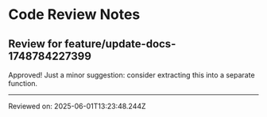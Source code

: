 # Code Review Notes

## Review for feature/update-docs-1748784227399

Approved! Just a minor suggestion: consider extracting this into a separate function.

---
Reviewed on: 2025-06-01T13:23:48.244Z